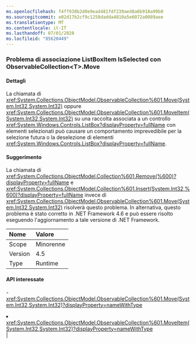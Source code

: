 ```yaml
---
ms.openlocfilehash: f4ff938b2d0e9ead481fdf239aed8a6b918a99b0
ms.sourcegitcommit: e02d17b2cf9c1258dadda4810a5e6072a0089aee
ms.translationtype: MT
ms.contentlocale: it-IT
ms.lasthandoff: 07/01/2020
ms.locfileid: "85620449"
---
```

### <a name="listboxitem-isselected-binding-issue-with-observablecollectionlttgtmove"></a>Problema di associazione ListBoxItem IsSelected con ObservableCollection&lt;T&gt;.Move

#### <a name="details"></a>Dettagli

La chiamata di <xref:System.Collections.ObjectModel.ObservableCollection%601.Move(System.Int32,System.Int32)> oppure <xref:System.Collections.ObjectModel.ObservableCollection%601.MoveItem(System.Int32,System.Int32)> su una raccolta associata a un controllo <xref:System.Windows.Controls.ListBox?displayProperty=fullName> con elementi selezionati può causare un comportamento imprevedibile per la selezione futura o la deselezione di elementi <xref:System.Windows.Controls.ListBox?displayProperty=fullName>.

#### <a name="suggestion"></a>Suggerimento

La chiamata di <xref:System.Collections.ObjectModel.Collection%601.Remove(%600)?displayProperty=fullName> e <xref:System.Collections.ObjectModel.Collection%601.Insert(System.Int32,%600)?displayProperty=fullName> invece di <xref:System.Collections.ObjectModel.ObservableCollection%601.Move(System.Int32,System.Int32)> risolverà questo problema. In alternativa, questo problema è stato corretto in .NET Framework 4.6 e può essere risolto eseguendo l'aggiornamento a tale versione di .NET Framework.

| Nome    | Valore       |
|:--------|:------------|
| Scope   |Minorenne|
|Version|4.5|
|Type|Runtime

#### <a name="affected-apis"></a>API interessate

-<xref:System.Collections.ObjectModel.ObservableCollection%601.Move(System.Int32,System.Int32)?displayProperty=nameWithType></li><li><xref:System.Collections.ObjectModel.ObservableCollection%601.MoveItem(System.Int32,System.Int32)?displayProperty=nameWithType></li></ul>|
